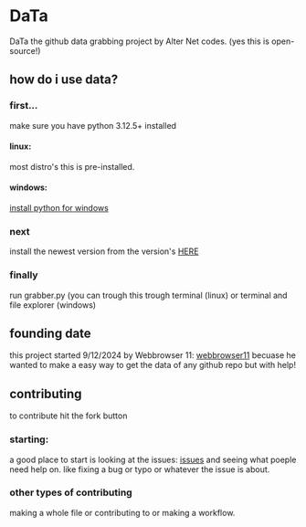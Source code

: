 # DaTa
DaTa the github data grabbing project by Alter Net codes. (yes this is open-source!)
## how do i use data?
### first...
make sure you have python 3.12.5+ installed
#### linux:
most distro's this is pre-installed.
#### windows:
[install python for windows](https://apps.microsoft.com/detail/9ncvdn91xzqp?hl=en-us&gl=US)
### next
install the newest version from the version's [HERE](https://github.com/Alter-Net-codes/DaTa/releases)
### finally
run grabber.py (you can trough this trough terminal (linux) or terminal and file explorer (windows)
## founding date
this project started 9/12/2024 by Webbrowser 11: [webbrowser11](https://github.com/webbrowser11/) becuase he wanted to make a easy way to get the data of any github repo but with help!
## contributing
to contribute hit the fork button
### starting:
a good place to start is looking at the issues: [issues](https://github.com/Alter-Net-codes/DaTa/issues) and seeing what poeple need help on. like fixing a bug or typo or whatever the issue is about.
### other types of contributing
making a whole file or contributing to or making a workflow.
